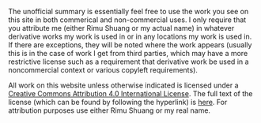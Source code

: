  The unofficial summary is essentially feel free to use the work you see on this
site in both commerical and non-commercial uses. I only require that you
attribute me (either Rimu Shuang or my actual name) in whatever derivative works
my work is used in or in any locations my work is used in. If there are
exceptions, they will be noted where the work appears (usually this is in the
case of work I get from third parties, which may have a more restrictive license
such as a requirement that derivative work be used in a noncommercial context or
various copyleft requirements).

All work on this website unless otherwise indicated is licensed under a
[Creative Commons Attribution 4.0 International
License](https://creativecommons.org/licenses/by/4.0/). The full text of the
license (which can be found by following the hyperlink) is
[here](https://creativecommons.org/licenses/by/4.0/legalcode). For attribution
purposes use either Rimu Shuang or my real name. 

